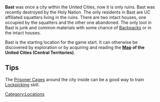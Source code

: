 **Bast** was once a city within the United Cities, now it is only ruins.
Bast was recently destroyed by the Holy Nation. The only residents in
Bast are UC affiliated squatters living in the ruins. There are two
intact houses, one occupied by the squatters and the other one
abandoned. The only loot in Bast is junk and common materials with some
chance of [Backpacks](Backpacks.md "wikilink") or [](Camp_Bed.md) in the intact houses.

Bast is the starting location for the [](Game_Starts.md#Guy_with_a_Dog) game start. It can otherwise
be discovered by exploration or by acquiring and reading the
**[Map](Maps.md "wikilink") of the United Cities (Central Territories)**.

## Tips

The [Prisoner Cages](Prisoner_Cage.md "wikilink") around the city inside
can be a good way to train [Lockpicking](Lockpicking.md "wikilink") skill.

[Category:Locations](Category:Locations "wikilink")